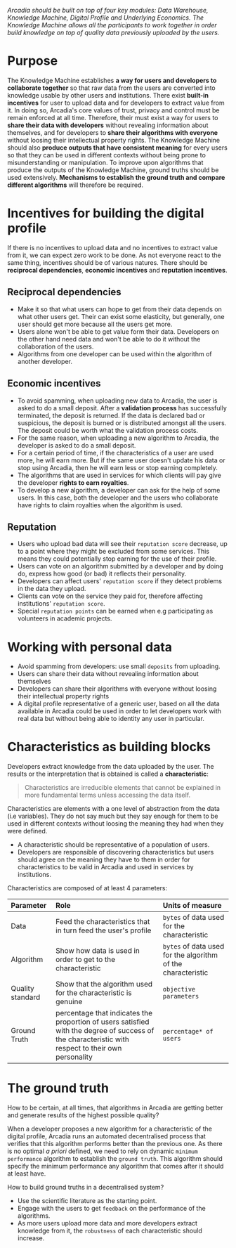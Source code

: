 *Arcadia should be built on top of four key modules: Data Warehouse, Knowledge Machine, Digital Profile and Underlying Economics. The Knowledge Machine allows all the participants to work together in order build knowledge on top of quality data previously uploaded by the users.*

# Purpose

The Knowledge Machine establishes **a way for users and developers to collaborate together** so that raw data from the users are converted into knowledge usable by other users and institutions. There exist **built-in incentives** for user to upload data and for developers to extract value from it. In doing so, Arcadia's core values of trust, privacy and control must be remain enforced at all time. Therefore, their must exist a way for users to **share their data with developers** without revealing information about themselves, and for developers to **share their algorithms with everyone** without loosing their intellectual property rights. The Knowledge Machine should also **produce outputs that have consistent meaning** for every users so that they can be used in different contexts without being prone to misunderstanding or manipulation. To improve upon algorithms that produce the outputs of the Knowledge Machine, ground truths should be used extensively. **Mechanisms to establish the ground truth and compare different algorithms** will therefore be required.

# Incentives for building the digital profile

If there is no incentives to upload data and no incentives to extract value from it, we can expect zero work to be done. As not everyone react to the same thing, incentives should be of various natures. There should be **reciprocal dependencies**, **economic incentives** and **reputation incentives**.

## Reciprocal dependencies

* Make it so that what users can hope to get from their data depends on what other users get. Their can exist some elasticity, but generally, one user should get more because all the users get more.
* Users alone won't be able to get value form their data. Developers on the other hand need data and won't be able to do it without the collaboration of the users.
* Algorithms from one developer can be used within the algorithm of another developer.

## Economic incentives

* To avoid spamming, when uploading new data to Arcadia, the user is asked to do a small deposit. After a **validation process** has successfully terminated, the deposit is returned. If the data is declared bad or suspicious, the deposit is burned or is distributed amongst all the users. The deposit could be worth what the validation process costs.
* For the same reason, when uploading a new algorithm to Arcadia, the developer is asked to do a small deposit.
* For a certain period of time, if the characteristics of a user are used more, he will earn more. But if the same user doesn't update his data or stop using Arcadia, then he will earn less or stop earning completely.
* The algorithms that are used in services for which clients will pay give the developer **rights to earn royalties**.
* To develop a new algorithm, a developer can ask for the help of some users. In this case, both the developer and the users who collaborate have rights to claim royalties when the algorithm is used.

## Reputation

* Users who upload bad data will see their `reputation score` decrease, up to a point where they might be excluded from some services. This means they could potentially stop earning for the use of their profile.
* Users can vote on an algorithm submitted by a developer and by doing do, express how good (or bad) it reflects their personality.
* Developers can affect users' `reputation score` if they detect problems in the data they upload.
* Clients can vote on the service they paid for, therefore affecting institutions' `reputation score`.
* Special `reputation points` can be earned when e.g participating as volunteers in academic projects.

# Working with personal data

* Avoid spamming from developers: use small `deposits` from uploading.
* Users can share their data without revealing information about themselves
* Developers can share their algorithms with everyone without loosing their intellectual property rights
* A digital profile representative of a generic user, based on all the data available in Arcadia could be used in order to let developers work with real data but without being able to identity any user in particular.

# Characteristics as building blocks

Developers extract knowledge from the data uploaded by the user. The results or the interpretation that is obtained is called a **characteristic**:

> Characteristics are irreducible elements that cannot be explained in more fundamental terms unless accessing the data itself.

Characteristics are elements with a one level of abstraction from the data (i.e variables). They do not say much but they say enough for them to be used in different contexts without loosing the meaning they had when they were defined.

* A characteristic should be representative of a population of users.
* Developers are responsible of discovering characteristics but users should agree on the meaning they have to them in order for characteristics to be valid in Arcadia and used in services by institutions.

Characteristics are composed of at least 4 parameters:

| Parameter | Role | Units of measure |
|:--|:--|:--|
| Data | Feed the characteristics that in turn feed the user's profile | `bytes` of data used for the characteristic |
| Algorithm | Show how data is used in order to get to the characteristic | `bytes` of data used for the  algorithm of the characteristic |
| Quality standard | Show that the algorithm used for the characteristic is genuine | `objective parameters` |
| Ground Truth | percentage that indicates the proportion of users satisfied with the degree of success of the characteristic with respect to their own personality | `percentage* of users` |

# The ground truth

How to be certain, at all times, that algorithms in Arcadia are getting better and generate results of the highest possible quality?

When a developer proposes a new algorithm for a characteristic of the digital profile, Arcadia runs an automated decentralised process that verifies that this algorithm performs better than the previous one. As there is no optimal *a priori* defined, we need to rely on dynamic `minimum performance` algorithm to establish the `ground truth`. This algorithm should specify the minimum performance any algorithm that comes after it should at least have.

How to build ground truths in a decentralised system?

* Use the scientific literature as the starting point.
* Engage with the users to get `feedback` on the performance of the algorithms.
* As more users upload more data and more developers extract knowledge from it, the `robustness` of each characteristic should increase.
